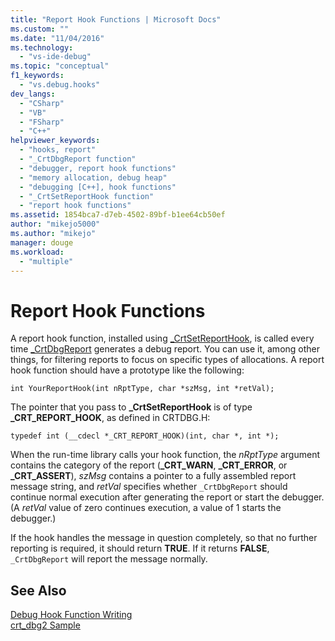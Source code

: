 ```yaml
---
title: "Report Hook Functions | Microsoft Docs"
ms.custom: ""
ms.date: "11/04/2016"
ms.technology: 
  - "vs-ide-debug"
ms.topic: "conceptual"
f1_keywords: 
  - "vs.debug.hooks"
dev_langs: 
  - "CSharp"
  - "VB"
  - "FSharp"
  - "C++"
helpviewer_keywords: 
  - "hooks, report"
  - "_CrtDbgReport function"
  - "debugger, report hook functions"
  - "memory allocation, debug heap"
  - "debugging [C++], hook functions"
  - "_CrtSetReportHook function"
  - "report hook functions"
ms.assetid: 1854bca7-d7eb-4502-89bf-b1ee64cb50ef
author: "mikejo5000"
ms.author: "mikejo"
manager: douge
ms.workload: 
  - "multiple"
---
```

# Report Hook Functions
A report hook function, installed using [_CrtSetReportHook](/cpp/c-runtime-library/reference/crtsetreporthook), is called every time [_CrtDbgReport](/cpp/c-runtime-library/reference/crtdbgreport-crtdbgreportw) generates a debug report. You can use it, among other things, for filtering reports to focus on specific types of allocations. A report hook function should have a prototype like the following:  
  
```  
int YourReportHook(int nRptType, char *szMsg, int *retVal);  
```  
  
 The pointer that you pass to **_CrtSetReportHook** is of type **_CRT_REPORT_HOOK**, as defined in CRTDBG.H:  
  
```  
typedef int (__cdecl *_CRT_REPORT_HOOK)(int, char *, int *);  
```  
  
 When the run-time library calls your hook function, the *nRptType* argument contains the category of the report (**_CRT_WARN**, **_CRT_ERROR**, or **_CRT_ASSERT**), *szMsg* contains a pointer to a fully assembled report message string, and *retVal* specifies whether `_CrtDbgReport` should continue normal execution after generating the report or start the debugger. (A *retVal* value of zero continues execution, a value of 1 starts the debugger.)  
  
 If the hook handles the message in question completely, so that no further reporting is required, it should return **TRUE**. If it returns **FALSE**, `_CrtDbgReport` will report the message normally.  
  
## See Also  
 [Debug Hook Function Writing](../debugger/debug-hook-function-writing.md)   
 [crt_dbg2 Sample](http://msdn.microsoft.com/en-us/21e1346a-6a17-4f57-b275-c76813089167)